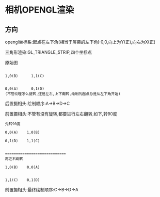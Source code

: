 # 相机OPENGL渲染

## 方向
opengl坐标系:起点在左下角(相当于屏幕的左下角):0,0,向上为Y(正),向右为X(正)

三角形渲染:GL_TRIANGLE_STRIP,四个坐标点

原始图
```dotnetcli

1,0(B)      1,1(C) 


0,0(A)      0,1(D)
(不管纹理怎么旋转,还是左右,上下翻转,绘制的起点总是从左下角开始)
```
后置摄相头:绘制顺序:A->B->D->C


前置摄相头:不管有没有旋转,都要进行左右翻转,如下,转90度

```dotnetcli
先转90度

0,0(A)    1,0(B)

0,1(D)    1,1(C)


============================
再左右翻转

1,0(B)    0,0(A)


1,1(C)    0,1(D)

```

前置摄相头:最终绘制顺序:C->B->D->A



